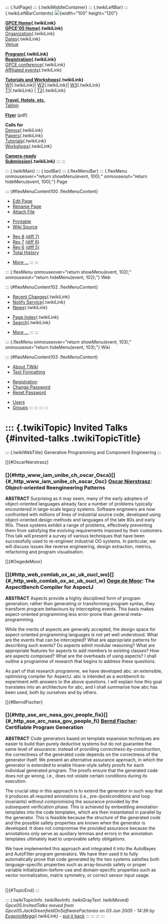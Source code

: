 ::: {.fullPage}
::: {.twikiMiddleContainer}
::: {.twikiLeftBar}
::: {.twikiLeftBarContents}
![](../pub/Gpce05/WebLeftBar/gpce-logo.jpg){width="100" height="120"}

**[GPCE Home](../Gpce/WebHome){.twikiLink}**\
**[GPCE\'05 Home](WebHome){.twikiLink}**\
[Organization](ConferenceOrganization){.twikiLink}\
[Dates](ImportantDates){.twikiLink}\
[Venue](http://www.cs.ioc.ee/tfp-icfp-gpce05/venue.html)

**[Program](ConferenceProgram){.twikiLink}**\
**[Registration](ConferenceRegistration){.twikiLink}**\
[GPCE conference](ProgramMainEvent){.twikiLink}\
[Affiliated events](ProgramsAffiliatedEvents){.twikiLink}

**[Tutorials and Workshops](GpceTutorialsAndWorkshops){.twikiLink}**\
[W1](YoungResearchers){.twikiLink}\| [W2](MetaOCaml){.twikiLink}\|
[W3](GraphModelTransformations){.twikiLink}\
[T1](TutorialT1){.twikiLink} \| [T2](TutorialT2){.twikiLink}

**[Travel, Hotels, etc.](http://www.cs.ioc.ee/tfp-icfp-gpce05/)**\
[Tallinn](http://www.brics.dk/~danvy/icfp05/Tallinn/)

**[Flyer](http://www.disi.unige.it/person/MoggiE/GPCE05.pdf)** (pdf)

**Calls for**\
[Demos](CallForDemonstrations){.twikiLink}\
[Papers](CallForPapers){.twikiLink}\
[Tutorials](CallForTutorials){.twikiLink}\
[Workshops](CallForWorkshops){.twikiLink}

**[Camera-ready\
Submission](AuthorInstructions){.twikiLink}**
:::
:::

::: {.twikiMain}
::: {.toolBar}
::: {.flexMenuBar}
::: {.flexMenu onmouseover="return showMenu(event, 100);" onmouseout="return hideMenu(event, 100);"}
Page

::: {#flexMenuContent100 .flexMenuContent}
-   [Edit
    Page](http://www.program-transformation.org/edit/Gpce05/InvitedTalks?t=1536826606)
-   [Rename
    Page](http://www.program-transformation.org/rename/Gpce05/InvitedTalks)
-   [Attach
    File](http://www.program-transformation.org/attach/Gpce05/InvitedTalks)

<!-- -->

-   [Printable](http://www.program-transformation.org/view/Gpce05/InvitedTalks?skin=print.pattern)
-   [Wiki
    Source](http://www.program-transformation.org/view/Gpce05/InvitedTalks?skin=text&raw=on&contenttype=text/plain)

<!-- -->

-   [Rev
    8](http://www.program-transformation.org/view/Gpce05/InvitedTalks?rev=1.8)
    [(diff 7)](http://www.program-transformation.org/rdiff/Gpce05/InvitedTalks?rev1=1.8&rev2=1.7)
-   [Rev
    7](http://www.program-transformation.org/view/Gpce05/InvitedTalks?rev=1.7)
    [(diff 6)](http://www.program-transformation.org/rdiff/Gpce05/InvitedTalks?rev1=1.7&rev2=1.6)
-   [Rev
    6](http://www.program-transformation.org/view/Gpce05/InvitedTalks?rev=1.6)
    [(diff 5)](http://www.program-transformation.org/rdiff/Gpce05/InvitedTalks?rev1=1.6&rev2=1.5)
-   [Total
    History](http://www.program-transformation.org/rdiff/Gpce05/InvitedTalks)

<!-- -->

-   [More
    \...](http://www.program-transformation.org/oops/Gpce05/InvitedTalks?template=oopsmore&param1=1.8&param2=1.8)
:::
:::

::: {.flexMenu onmouseover="return showMenu(event, 102);" onmouseout="return hideMenu(event, 102);"}
Web

::: {#flexMenuContent102 .flexMenuContent}
-   [Recent Changes](WebChanges){.twikiLink}
-   [Notify Service](WebNotify){.twikiLink}
-   [News](WebNews){.twikiLink}

<!-- -->

-   [Page Index](WebIndex){.twikiLink}
-   [Search](WebSearch){.twikiLink}

<!-- -->

-   [More
    \...](http://www.program-transformation.org/oops/Gpce05/InvitedTalks?template=oopsmore&param1=1.8&param2=1.8)
:::
:::

::: {.flexMenu onmouseover="return showMenu(event, 103);" onmouseout="return hideMenu(event, 103);"}
Wiki

::: {#flexMenuContent103 .flexMenuContent}
-   [About
    TWiki](http://www.program-transformation.org/view/TWiki/WebHome)
-   [Text
    Formatting](http://www.program-transformation.org/view/TWiki/TextFormattingRules)

<!-- -->

-   [Registration](http://www.program-transformation.org/view/TWiki/TWikiRegistration)
-   [Change
    Password](http://www.program-transformation.org/view/TWiki/ChangePassword)
-   [Reset
    Password](http://www.program-transformation.org/view/TWiki/ResetPassword)

<!-- -->

-   [Users](http://www.program-transformation.org/view/Main/TWikiUsers)
-   [Groups](http://www.program-transformation.org/view/Main/TWikiGroups)
:::
:::
:::
:::

::: {.twikiTopic}
Invited Talks {#invited-talks .twikiTopicTitle}
=============

::: {.twikiWebTitle}
Generative Programming and Component Engineering
:::

[]{#OscarNierstrasz}

### []{#http_www_iam_unibe_ch_oscar_Osca}[]{#_http_www_iam_unibe_ch_oscar_Osc} [Oscar Nierstrasz](http://www.iam.unibe.ch/~oscar/): Object-oriented Reengineering Patterns

**ABSTRACT** Surprising as it may seem, many of the early adopters of
object-oriented languages already face a number of problems typically
encountered in large-scale legacy systems. Software engineers are now
confronted with millions of lines of industrial source code, developed
using object-oriented design methods and languages of the late 80s and
early 90s. These systems exhibit a range of problems, effectively
preventing them from satisfying the evolving requirements imposed by
their customers. This talk will present a survey of various techniques
that have been successfully used to re-engineer industrial OO systems.
In particular, we will discuss issues like reverse engineering, design
extraction, metrics, refactoring and program visualisation.

[]{#OegedeMoor}

### []{#http_web_comlab_ox_ac_uk_oucl_wo}[]{#_http_web_comlab_ox_ac_uk_oucl_w} [Oege de Moor](http://web.comlab.ox.ac.uk/oucl/work/oege.de.moor/): The AspectBench Compiler for AspectJ

**ABSTRACT** Aspects provide a highly disciplined form of program
generation; rather than generating or transforming program syntax, they
transform program behaviours by intercepting events. This basis makes
aspect-oriented programming less error-prone than general
meta-programming.

While the merits of aspects are generally accepted, the design space for
aspect-oriented programming languages is not yet well understood. What
are the events that can be intercepted? What are appropriate patterns
for describing such events? Do aspects admit modular reasoning? What are
appropriate features for aspects to add members to existing classes? How
are aspects composed? What are the overheads of using aspects? I shall
outline a programme of research that begins to address these questions.

As part of that research programme, we have developed abc: an
extensible, optimising compiler for AspectJ. abc is intended as a
workbench to experiment with answers to the above questions. I will
explain how this goal translates into an architecture for abc, and I
shall summarise how abc has been used, both by ourselves and by others.

[]{#BerndFischer}

### []{#http_ase_arc_nasa_gov_people_fis}[]{#_http_ase_arc_nasa_gov_people_fi} [Bernd Fischer](http://ase.arc.nasa.gov/people/fischer/): Certifiable Program Generation

**ABSTRACT** Code generators based on template expansion techniques are
easier to build than purely deductive systems but do not guarantee the
same level of assurance: instead of providing
*correctness-by-construction*, the correctness of the generated code
depends on the correctness of the generator itself. We present an
alternative assurance approach, in which the generator is extended to
enable Hoare-style safety proofs for each individual generated program.
The proofs ensure that the generated code does not *go wrong*, i.e.,
does not violate certain conditions during its execution.

The crucial step in this approach is to extend the generator in such way
that it produces all required annotations (i.e., pre-/postconditions and
loop invariants) without compromising the assurance provided by the
subsequent verification phase. This is achieved by embedding annotation
templates into the code templates, which are then instantiated in
parallel by the generator. This is feasible because the structure of the
generated code and the possible safety properties are known when the
generator is developed. It does not compromise the provided assurance
because the annotations only serve as auxiliary lemmas and errors in the
annotation templates ultimately lead to unprovable safety obligations.

We have implemented this approach and integrated it into the AutoBayes
and AutoFilter program generators. We have then used it to fully
automatically prove that code generated by the two systems satisfies
both language-specific properties such as array-bounds safety or proper
variable initialization-before-use and domain-specific properties such
as vector normalization, matrix symmetry, or correct sensor input usage.

\
[]{#TopicEnd}
:::

::: {.twikiTopicInfo .twikiRevInfo .twikiGrayText .twikiMoved}
*Gpce05.InvitedTalks moved from Gpce05.JackGreenfieldOnSoftwareFactories
on 03 Jun 2005 - 14:39 by
[EugenioMoggi](../Main/EugenioMoggi){.twikiLink}* - [put it
back](http://www.program-transformation.org/rename/Gpce05/InvitedTalks?newweb=Gpce05&newtopic=JackGreenfieldOnSoftwareFactories&confirm=on "Click to move topic back to previous location, with option to change references.")
:::
:::
:::
:::
